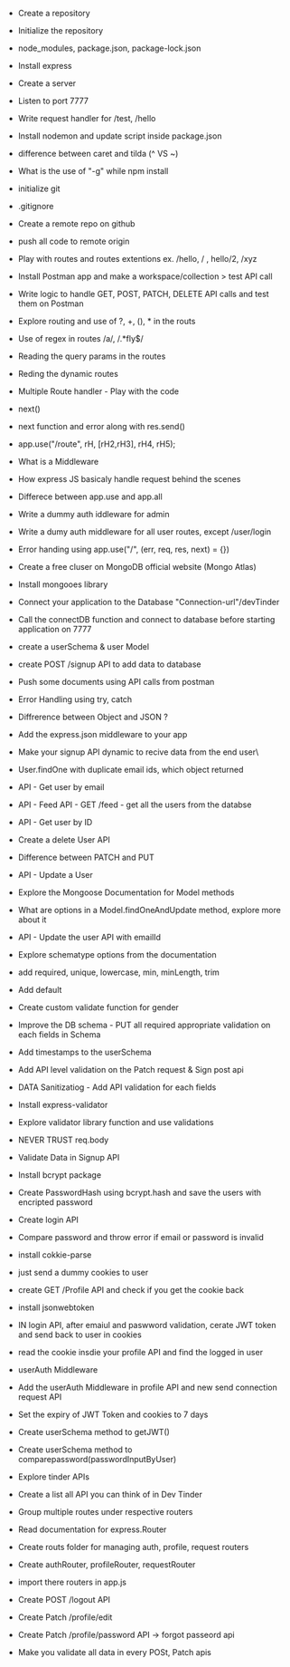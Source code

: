 - Create a repository
- Initialize the repository
- node_modules, package.json, package-lock.json
- Install express
- Create a server
- Listen to port 7777
- Write request handler for /test, /hello
- Install nodemon and update script inside package.json 
- difference between caret and tilda (^ VS ~)
- What is the use of "-g" while npm install

- initialize git
- .gitignore
- Create a remote repo on github
- push all code to remote origin 
- Play with routes and routes extentions ex. /hello, / , hello/2, /xyz
- Install Postman app and make a workspace/collection > test API call
- Write logic to handle GET, POST, PATCH, DELETE API calls and test them on Postman
- Explore routing and use of ?, +, (), * in the routs
- Use of regex in routes /a/, /.*fly$/
- Reading the query params in the routes
- Reding the dynamic routes

- Multiple Route handler - Play with the code
- next()
- next function and error along with res.send()
- app.use("/route", rH, [rH2,rH3], rH4, rH5);
- What is a Middleware
- How express JS basicaly handle request behind the scenes
- Differece between app.use and app.all 
- Write a dummy auth iddleware for admin
- Write a dumy auth middleware for all user routes, except /user/login
- Error handing using app.use("/", (err, req, res, next) = {})

- Create a free cluser on MongoDB official website (Mongo Atlas)
- Install mongooes library
- Connect your application to the Database "Connection-url"/devTinder
- Call the connectDB function and connect to database before starting application on 7777
- create a userSchema & user Model 
- create POST /signup API to add data to database
- Push some documents using API calls from postman
- Error Handling using try, catch

- Diffrerence between Object and JSON ? 
- Add the express.json middleware to your app
- Make your signup API dynamic to recive data from the end user\
- User.findOne with duplicate email ids, which object returned
- API - Get user by email
- API - Feed API - GET /feed - get all the users from the databse
- API - Get user by ID 
- Create a delete User API 
- Difference between PATCH and PUT
- API - Update a User
- Explore the Mongoose Documentation for Model methods 
- What are options in a Model.findOneAndUpdate method, explore more about it 
- API - Update the user API with emailId

- Explore schematype options from the documentation 
- add required, unique, lowercase, min, minLength, trim
- Add default 
- Create custom validate function for gender
- Improve the DB schema - PUT all required appropriate validation on each fields in Schema 
- Add timestamps to the userSchema 
- Add API level validation on the Patch request & Sign post api
- DATA Sanitizatiog - Add API validation for each fields
- Install express-validator 
- Explore validator library function and use validations 
- NEVER TRUST req.body


- Validate Data in Signup API 
- Install bcrypt package 
- Create PasswordHash using bcrypt.hash and save the users with encripted password 
- Create login API
- Compare password and throw error if email or password is invalid 

- install cokkie-parse
- just send a dummy cookies to user 
- create GET /Profile API and check if you get the cookie back 
- install jsonwebtoken  
- IN login API, after emaiul and paswword validation, cerate JWT token and send back to user in cookies
- read the cookie insdie your profile API and find the logged in user 
- userAuth Middleware 
- Add the userAuth Middleware in profile API and new send connection request API 
- Set the expiry of JWT Token and cookies to 7 days 
- Create userSchema method to getJWT()
- Create userSchema method to comparepassword(passwordInputByUser)

- Explore tinder APIs
- Create a list all API you can think of in Dev Tinder
- Group multiple routes under respective routers
- Read documentation for express.Router 
- Create routs folder for managing auth, profile, request routers 
- Create authRouter, profileRouter, requestRouter
- import there routers in app.js 
- Create POST /logout API
- Create Patch /profile/edit 
- Create Patch /profile/password API -> forgot passeord api
- Make you validate all data in every POSt, Patch apis  
